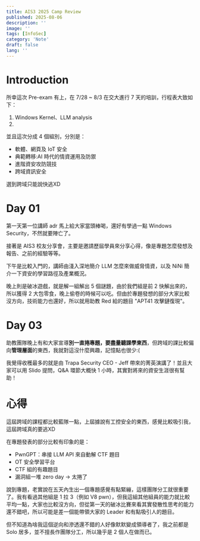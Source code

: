 ```yaml
---
title: AIS3 2025 Camp Review
published: 2025-08-06
description: ''
image: ''
tags: [InfoSec]
category: 'Note'
draft: false 
lang: ''
---
```


# Introduction

所幸這次 Pre-exam 有上，在 7/28 ~ 8/3 在交大進行 7 天的培訓，行程表大致如下：

1. Windows Kernel、LLM analysis
2. 


並且這次分成 4 個組別，分別是：

* 軟體、網頁及 IoT 安全
* 典範轉移:AI 時代的情資運用及防禦
* 進階資安攻防競技
* 跨域資訊安全

選到跨域只能說快逃XD

# Day 01

第一天第一位講師 adr 馬上給大家當頭棒喝，還好有學過一點 Windows Security，不然就要陣亡了。

接著是 AIS3 校友分享會，主要是邀請歷屆學員來分享心得，像是專題怎麼發想及報告、之前的經驗等等。

下午是比較入門的，講師由淺入深地簡介 LLM 怎麼來做威脅情資，以及 NiNi 簡介一下資安的學習路徑及產業概況。

晚上則是破冰遊戲，就是解一組解出 5 個謎題，由於我們組是前 2 快解出來的，所以獲得 2 大包零食，晚上偷卷的時候可以吃。但由於專題發想的部分大家比較沒方向，技術能力也還好，所以就用助教 Red 給的題目 "APT41 攻擊鏈復現"。

# Day 03

助教團隊晚上有和大家宣導**別一直捲專題，要盡量聽課學東西**，但跨域的課比較偏向**管理層面**的東西，我就對這沒什麼興趣，記憶點也很少:(

我覺得收穫最多的就是由 Trapa Security CEO - Jeff 帶來的菁英演講了！並且大家可以用 Slido 提問，Q&A 環節大概快 1 小時，其實對將來的資安生涯很有幫助！


# 心得

這屆跨域的課程都比較藍隊一點，上屆據說有工控安全的東西，感覺比較吸引我，這屆跨域真的要逃XD

在專題發表的部分比較有印象的是：

* PwnGPT：串接 LLM API 來自動解 CTF 題目
* OT 安全學習平台
* CTF 組的有趣題目
* 漏洞組一堆 zero day -> 太捲了

說到專題，老實說在五天內生出一個專題感覺有點緊繃，這樣團隊分工就很重要了。我有看過其他組是 1 拉 3（例如 V8 pwn），但我這組其他組員的能力就比較平均一點，大家也比較沒方向，但從第一天的破冰比賽來看其實發散性思考的能力還不錯吧，所以可能是差一個能帶領大家的 Leader 和有點吸引人的題目。

但不知道為啥我這個逆向和滲透還不錯的人好像默默變成領導者了，我之前都是 Solo 居多，並不擅長作團隊分工，所以幾乎是 2 個人在做而已。

